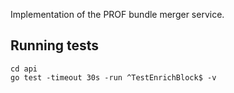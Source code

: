 Implementation of the PROF bundle merger service.

## Running tests

```
cd api
go test -timeout 30s -run ^TestEnrichBlock$ -v  
```